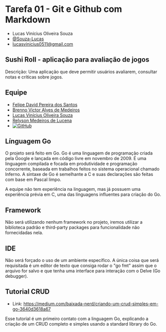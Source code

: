 # Tarefa 01 - Git e Github com Markdown

* Lucas Vinícius Oliveira Souza 
* [@Souza-Lucas](https://github.com/Souza-Lucas)
* lucasvinicius0511@gmail.com

## Sushi Roll - aplicação para avaliação de jogos

Descrição: Uma aplicação que deve permitir usuários avaliarem, consultar notas e críticas sobre jogos.

## Equipe

* [Felipe David Pereira dos Santos](https://github.com/felipedavid)
* [Brenno Victor Alves de Medeiros](https://github.com/brennovictor)
* [Lucas Vinícius Oliveira Souza](https://github.com/Souza-Lucas)
* [Relyson Medeiros de Lucena](https://github.com/RelysonM)
* [![GitHub](https://img.shields.io/static/v1?label=GitHub&message=Repositório&color=#4040ff)](https://github.com/felipedavid/sushi_roll)

## Línguagem Go

O projeto será feito em Go. Go é uma linguagem de programação criada pela Google e lançada em código livre em novembro de 2009. É uma linguagem compilada e focada em produtividade e programação concorrente, baseada em trabalhos feitos no sistema operacional chamado Inferno. A sintaxe de Go é semelhante a C e suas declarações são feitas com base em Pascal limpo.

A equipe não tem experiência na linguagem, mas já possuem uma experiência prévia em C, uma das línguagens influentes para criação do Go.

## Framework

Não será utilizando nenhum framework no projeto, iremos utilizar a biblioteca padrão e third-party packages para funcionalidade não fornecidadas nela.

## IDE 

Não será forçado o uso de um ambiente específico. A única coisa que será requisitada é um editor de texto que consiga rodar o "go fmt" assim que o arquivo for salvo e que tenha uma interface para interação com o Delve (Go debugger).

## Tutorial CRUD

* Link: https://medium.com/baixada-nerd/criando-um-crud-simples-em-go-3640d3618a67

Esse tutorial é um primeiro contato com a linguagem Go, explicando a criação de um CRUD completo e simples usando a standard library do Go.
